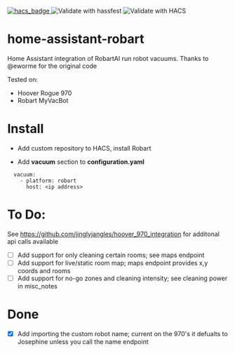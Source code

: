 [![hacs_badge](https://img.shields.io/badge/HACS-Custom-orange.svg) ](https://github.com/custom-components/hacs)![Validate with hassfest](https://github.com/jinglyjangles/home-assistant-robart/workflows/Validate%20with%20hassfest/badge.svg?branch=master) ![Validate with HACS](https://github.com/jinglyjangles/home-assistant-robart/workflows/Validate%20with%20HACS/badge.svg?branch=master)

# home-assistant-robart
Home Assistant integration of RobartAI run robot vacuums. 
Thanks to @eworme for the original code

Tested on:
- Hoover Rogue 970
- Robart MyVacBot

# Install
- Add custom repository to HACS, install Robart

- Add **vacuum** section to **configuration.yaml**

```
  vacuum:                                                                                                                                      
    - platform: robart                                                                                                                         
      host: <ip address>
```
  
# To Do:
 See https://github.com/jinglyjangles/hoover_970_integration for additonal api calls available
- [ ] Add support for only cleaning certain rooms; see maps endpoint 
- [ ] Add support for live/static room map; maps endpoint provides x,y coords and rooms
- [ ] Add support for no-go zones and cleaning intensity; see cleaning power in misc_notes

# Done
- [x] Add importing the custom robot name; current on the 970's it defualts to Josephine unless you call the name endpoint
